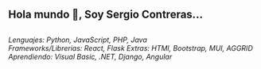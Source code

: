 <h2>Hola mundo 👾, Soy Sergio Contreras...<h2/>

 <h6>
  Lenguajes: Python, JavaScript, PHP, Java
  </br>
  Frameworks/Librerias: React, Flask
  Extras: HTMl, Bootstrap, MUI, AGGRID
  Aprendiendo: Visual Basic, .NET, Django, Angular
<h6/>
<!--
**xWawi/xWawi** is a ✨ _special_ ✨ repository because its `README.md` (this file) appears on your GitHub profile.

Here are some ideas to get you started:

- 🔭 I’m currently working on ...
- 🌱 I’m currently learning ...
- 👯 I’m looking to collaborate on ...
- 🤔 I’m looking for help with ...
- 💬 Ask me about ...
- 📫 How to reach me: ...
- 😄 Pronouns: ...  ff
- ⚡ Fun fact: ...
-->
